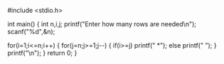 #include <stdio.h>

int main() {
    int n,i,j;
    printf("Enter how many rows are needed\n");
    scanf("%d",&n);
   
   for(i=1;i<=n;i++)
   {
     for(j=n;j>=1;j--)
     {
       if(i>=j)
         printf(" *");
       else
         printf(" ");
     }
        printf("\n");
    }
    return 0;
   }
